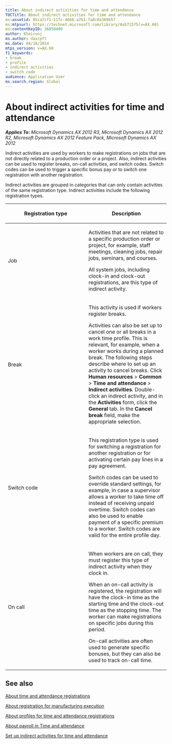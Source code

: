 ```yaml
---
title: About indirect activities for time and attendance
TOCTitle: About indirect activities for time and attendance
ms:assetid: 85ca7cf1-11fc-4666-a7b1-fa8c0a389b57
ms:mtpsurl: https://technet.microsoft.com/library/Aa571575(v=AX.60)
ms:contentKeyID: 36058409
author: Khairunj
ms.author: daxcpft
ms.date: 04/18/2014
mtps_version: v=AX.60
f1_keywords:
- break
- profile
- indirect activities
- switch code
audience: Application User
ms.search.region: Global
---
```


# About indirect activities for time and attendance 


_**Applies To:** Microsoft Dynamics AX 2012 R3, Microsoft Dynamics AX 2012 R2, Microsoft Dynamics AX 2012 Feature Pack, Microsoft Dynamics AX 2012_

Indirect activities are used by workers to make registrations on jobs that are not directly related to a production order or a project. Also, indirect activities can be used to register breaks, on-call activities, and switch codes. Switch codes can be used to trigger a specific bonus pay or to switch one registration with another registration.

Indirect activities are grouped in categories that can only contain activities of the same registration type. Indirect activities include the following registration types.

<table>
<colgroup>
<col style="width: 50%" />
<col style="width: 50%" />
</colgroup>
<thead>
<tr class="header">
<th><p>Registration type</p></th>
<th><p>Description</p></th>
</tr>
</thead>
<tbody>
<tr class="odd">
<td><p>Job</p></td>
<td><p>Activities that are not related to a specific production order or project, for example, staff meetings, cleaning jobs, repair jobs, seminars, and courses.</p>
<p>All system jobs, including clock-in and clock-out registrations, are this type of indirect activity.</p></td>
</tr>
<tr class="even">
<td><p>Break</p></td>
<td><p>This activity is used if workers register breaks.</p>
<p>Activities can also be set up to cancel one or all breaks in a work time profile. This is relevant, for example, when a worker works during a planned break. The following steps describe where to set up an activity to cancel breaks. Click <strong>Human resources</strong> &gt; <strong>Common</strong> &gt; <strong>Time and attendance</strong> &gt; <strong>Indirect activities</strong>. Double-click an indirect activity, and in the <strong>Activities</strong> form, click the <strong>General</strong> tab. In the <strong>Cancel break</strong> field, make the appropriate selection.</p></td>
</tr>
<tr class="odd">
<td><p>Switch code</p></td>
<td><p>This registration type is used for switching a registration for another registration or for activating certain pay lines in a pay agreement.</p>
<p>Switch codes can be used to override standard settings, for example, in case a supervisor allows a worker to take time off instead of receiving unpaid overtime. Switch codes can also be used to enable payment of a specific premium to a worker. Switch codes are valid for the entire profile day.</p></td>
</tr>
<tr class="even">
<td><p>On call</p></td>
<td><p>When workers are on call, they must register this type of indirect activity when they clock in.</p>
<p>When an on-call activity is registered, the registration will have the clock-in time as the starting time and the clock-out time as the stopping time. The worker can make registrations on specific jobs during this period.</p>
<p>On-call activities are often used to generate specific bonuses, but they can also be used to track on-call time.</p></td>
</tr>
</tbody>
</table>


## See also

[About time and attendance registrations](about-time-and-attendance-registrations.md)

[About registration for manufacturing execution](about-registration-for-manufacturing-execution.md)

[About profiles for time and attendance registrations](about-profiles-for-time-and-attendance-registrations.md)

[About payroll in Time and attendance](about-payroll-in-time-and-attendance.md)

[Set up indirect activities for time and attendance](set-up-indirect-activities-for-time-and-attendance.md)

  


